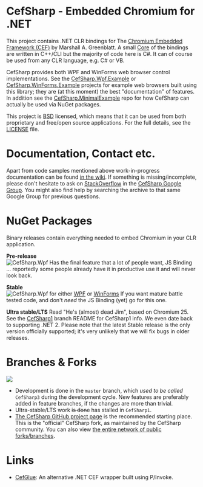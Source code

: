 # CefSharp - Embedded Chromium for .NET

This project contains .NET CLR bindings for The [Chromium Embedded Framework (CEF)](http://code.google.com/p/chromiumembedded/ "Google Code") by Marshall A. Greenblatt. A small [Core](https://github.com/cefsharp/CefSharp/tree/master/CefSharp.Core) of the bindings are written in C++/CLI but the majority of code here is C#. It can of course be used from any CLR language, e.g. C# or VB. 

CefSharp provides both WPF and WinForms web browser control implementations. See the [CefSharp.Wpf.Example](https://github.com/cefsharp/CefSharp/tree/master/CefSharp.Wpf.Example) or  [CefSharp.WinForms.Example](https://github.com/cefsharp/CefSharp/tree/master/CefSharp.WinForms.Example) projects for example web browsers built using this library; they are (at this moment) the best "documentation" of features. In addition see the [CefSharp.MinimalExample](https://github.com/cefsharp/CefSharp.MinimalExample/) repo for how CefSharp can actually be used via NuGet packages.

This project is [BSD](http://www.opensource.org/licenses/bsd-license.php "BSD License") licensed, which means that it can be used from both proprietary and free/open source applications. For the full details, see the [LICENSE](LICENSE) file.

# Documentation, Contact etc.

Apart from code samples mentioned above work-in-progress documentation can be found [in the wiki](https://github.com/cefsharp/CefSharp/wiki). If something is missing/incomplete, please don't hesitate to ask on [StackOverflow](http://stackoverflow.com/questions/tagged/cefsharp) in the [CefSharp Google Group](https://groups.google.com/forum/#!forum/cefsharp). You might also find help by searching the archive to that same Google Group for previous questions.

# NuGet Packages

Binary releases contain everything needed to embed Chromium in your CLR application.

**Pre-release**<br>
![CefSharp.Wpf](http://img.shields.io/nuget/vpre/CefSharp.Wpf.svg?style=flat)
   Has the final feature that a lot of people want, JS Binding ... reportedly some people already have it in productive use it and will never look back.

**Stable**<br> 
![CefSharp.Wpf](http://img.shields.io/nuget/v/CefSharp.Wpf.svg?style=flat) for either  [WPF](http://www.nuget.org/packages/CefSharp.Wpf/) or 
[WinForms](http://www.nuget.org/packages/CefSharp.WinForms/) If you want mature battle tested code, and don't *need* the JS Binding (yet) go for this one.

**Ultra stable/LTS** Read "He's (almost) dead Jim", based on Chromium 25. See the [CefSharp1](https://github.com/jornh/CefSharp/tree/CefSharp1#binary-release) branch README for CefSharp1 info. We even date back to supporting .NET 2. Please note that the latest Stable release  is the only version officially supported; it's very unlikely that we will fix bugs in older releases.

# Branches & Forks

![](http://img.shields.io/appveyor/ci/cefsharp/cefsharp.svg)

* Development is done in the `master` branch, which *used to be called* `CefSharp3` during the development cycle. New features are preferably added in feature branches, if the changes are more than trivial.
* Ultra-stable/LTS work ~~is done~~ has stalled in `CefSharp1`.
* [The CefSharp GitHub project page](https://github.com/cefsharp/CefSharp) is the recommended starting place. This is the "official" CefSharp fork, as maintained by the CefSharp community. You can also view [the entire network of public forks/branches](https://github.com/cefsharp/CefSharp/network).

# Links

- [CefGlue](https://bitbucket.org/fddima/cefglue/wiki/Home): An alternative .NET CEF wrapper built using P/Invoke.
